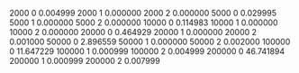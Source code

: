 2000    0   0.004999
2000    1   0.000000
2000    2   0.000000
5000    0   0.029995
5000    1   0.000000
5000    2   0.000000 
10000   0   0.114983 
10000   1   0.000000 
10000   2   0.000000 
20000   0   0.464929 
20000   1   0.000000 
20000   2   0.001000 
50000   0   2.896559 
50000   1   0.000000 
50000   2   0.002000 
100000  0   11.647229 
100000  1   0.000999 
100000  2   0.004999 
200000  0   46.741894 
200000  1   0.000999 
200000  2   0.007999